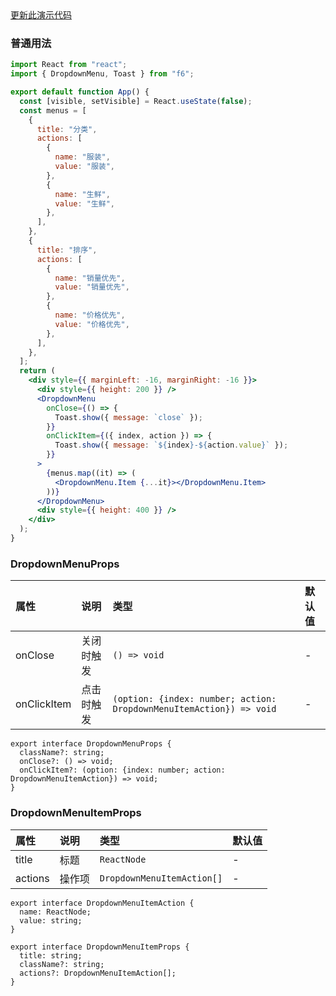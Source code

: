 <div class="block-panel">
        <a class="to-github-link" target="_blank" href=https://github.com/Webang/f6/tree/master/packages/f6/packages/dropdown-menu/demo/basic.md>更新此演示代码</a>
        <h3>普通用法</h3>

```jsx
import React from "react";
import { DropdownMenu, Toast } from "f6";

export default function App() {
  const [visible, setVisible] = React.useState(false);
  const menus = [
    {
      title: "分类",
      actions: [
        {
          name: "服装",
          value: "服装",
        },
        {
          name: "生鲜",
          value: "生鲜",
        },
      ],
    },
    {
      title: "排序",
      actions: [
        {
          name: "销量优先",
          value: "销量优先",
        },
        {
          name: "价格优先",
          value: "价格优先",
        },
      ],
    },
  ];
  return (
    <div style={{ marginLeft: -16, marginRight: -16 }}>
      <div style={{ height: 200 }} />
      <DropdownMenu
        onClose={() => {
          Toast.show({ message: `close` });
        }}
        onClickItem={({ index, action }) => {
          Toast.show({ message: `${index}-${action.value}` });
        }}
      >
        {menus.map((it) => (
          <DropdownMenu.Item {...it}></DropdownMenu.Item>
        ))}
      </DropdownMenu>
      <div style={{ height: 400 }} />
    </div>
  );
}
```
</div>
<div class="block-panel">

<h3>DropdownMenuProps</h3>

| 属性 | 说明 | 类型 | 默认值 |
| :-  | :- | :- | :- |
| onClose | 关闭时触发 | `() => void` | - |
| onClickItem | 点击时触发 | `(option: {index: number; action: DropdownMenuItemAction}) => void` | - |

```tsx
export interface DropdownMenuProps {
  className?: string;
  onClose?: () => void;
  onClickItem?: (option: {index: number; action: DropdownMenuItemAction}) => void;
}
```


</div>
<div class="block-panel">

<h3>DropdownMenuItemProps</h3>

| 属性 | 说明 | 类型 | 默认值 |
| :-  | :- | :- | :- |
| title | 标题 | `ReactNode` | - |
| actions | 操作项 | `DropdownMenuItemAction[]` | - |

```tsx
export interface DropdownMenuItemAction {
  name: ReactNode;
  value: string;
}

export interface DropdownMenuItemProps {
  title: string;
  className?: string;
  actions?: DropdownMenuItemAction[];
}
```
</div>